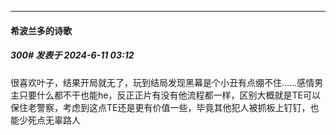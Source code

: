 ﻿
*****

####  希波兰多的诗歌  
##### 300#       发表于 2024-6-11 03:12

很喜欢叶子，结果开局就无了，玩到结局发现黑幕是个小丑有点绷不住……感情男主只要什么都不干也能he，反正正片有没有他流程都一样，区别大概就是TE可以保住老警察，考虑到这点TE还是更有价值一些，毕竟其他犯人被抓板上钉钉，也能少死点无辜路人

